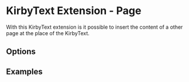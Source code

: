 # KirbyText Extension - Page

With this KirbyText extension is it possible to insert the content of a other page at the place of the KirbyText.

## Options

## Examples

